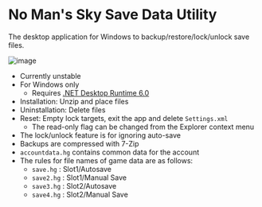 ﻿# No Man's Sky Save Data Utility

The desktop application for Windows to backup/restore/lock/unlock save files.

![image](https://github.com/nefilmjp/nms-save-data-util/assets/136662366/5434ff64-c67c-4404-a543-c16dc68ebb04)

- Currently unstable
- For Windows only
  - Requires [.NET Desktop Runtime 6.0](https://dotnet.microsoft.com/download/dotnet/6.0)
- Installation: Unzip and place files
- Uninstallation: Delete files
- Reset: Empty lock targets, exit the app and delete `Settings.xml`
  - The read-only flag can be changed from the Explorer context menu
- The lock/unlock feature is for ignoring auto-save
- Backups are compressed with 7-Zip
- `accountdata.hg` contains common data for the account
- The rules for file names of game data are as follows:
  - `save.hg` : Slot1/Autosave
  - `save2.hg` : Slot1/Manual Save
  - `save3.hg` : Slot2/Autosave
  - `save4.hg` : Slot2/Manual Save
<!--
- Requires [7-Zip Extra](https://7-zip.org/download.html) ( `7za.exe` to be placed in the same location as the executable)
-->

